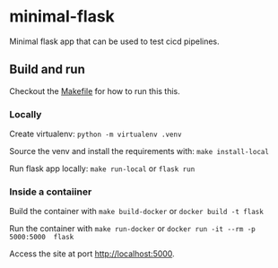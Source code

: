 # minimal-flask

Minimal flask app that can be used to test cicd pipelines.

## Build and run

Checkout the [Makefile](./Makefile) for how to run this this.

### Locally

Create virtualenv: `python -m virtualenv .venv`

Source the venv and install the requirements with: `make install-local`

Run flask app locally: `make run-local` or `flask run`

### Inside a contaiiner

Build the container with `make build-docker` or `docker build -t flask`

Run the container with `make run-docker` or `docker run -it --rm -p 5000:5000  flask`

Access the site at port <http://localhost:5000>.


